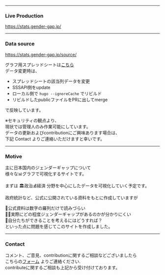 
----
### Live Production
https://stats.gender-gap.jp/

----
### Data source
https://stats.gender-gap.jp/source/

グラフ用スプレッドシートは[こちら](https://docs.google.com/spreadsheets/d/1t7u3Dr85o06OIvaO49LKOipf7ot3SjRVtyXtDI0XL6E/)  
データ変更時は、

- スプレッドシートの該当列データを変更
- SSSAPI側をupdate
- ローカル側で `hugo --ignoreCache` でリビルド
- リビルドしたpublicファイルをPRに出してmerge

で反映しています。

※セキュリティの観点より、  
現状では管理人のみ作業可能にしています。  
データの更新およびcontributionにご興味あります場合は、  
下記 Contact よりご連絡いただけますと幸いです。

----
### Motive
主に日本国内のジェンダーギャップについて  
様々な📊グラフで可視化するサイトです。

まずは 🏛️政治💰経済 分野を中心にしたデータを可視化していく予定です。

政府統計など、公式に公開されている資料をもとに作成していますが

🤯公式資料は数字の羅列だけで読みづらい  
😵‍💫実際にどの程度ジェンダーギャップがあるのかが分かりにくい  
🤔自分たちができることを考えるにはどうすれば？  
といった点に問題を感じてこのサイトを作成しました。


----
### Contact
コメント、ご意見、contributionに関するご相談などございましたら  
こちらの[フォーム](https://docs.google.com/forms/d/e/1FAIpQLSdv7u_pG63IgZkLBH09SmNOoJ9VfIWQhMM5j2K6denEe92D-Q/viewform) よりご連絡ください.  
contributeに関するご相談も上記から受け付けております。

